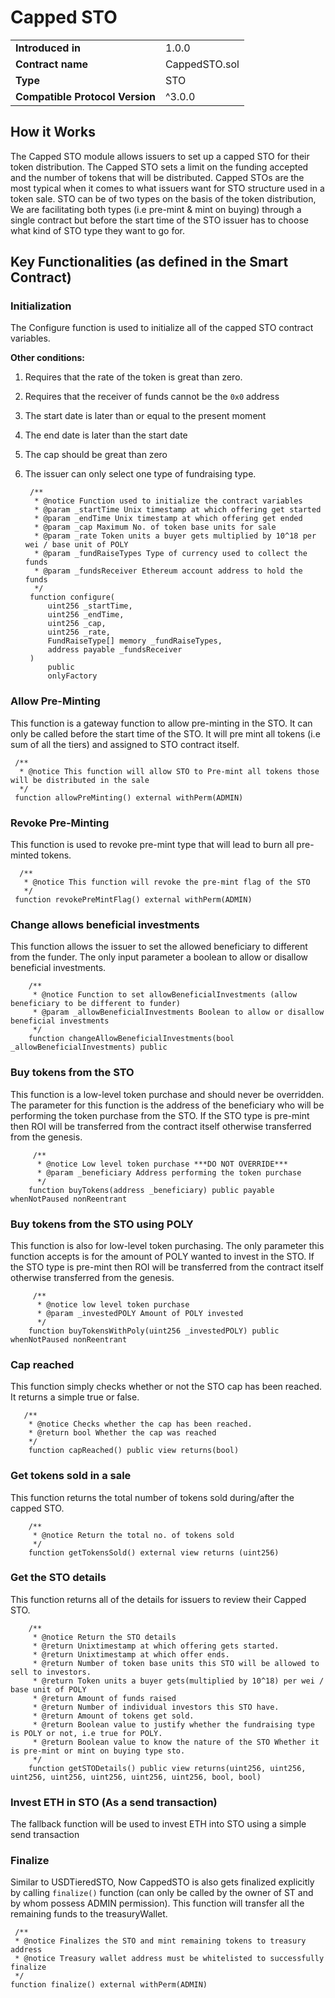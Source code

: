# Capped STO

|           |               |
|-----------|---------------|
|**Introduced in**| 1.0.0|
|**Contract name**| CappedSTO.sol|
|**Type**| STO|
|**Compatible Protocol Version**| ^3.0.0|

## How it Works

The Capped STO module allows issuers to set up a capped STO for their token distribution. The Capped STO sets a limit on the funding accepted and the number of tokens that will be distributed. Capped STOs are the most typical when it comes to what issuers want for STO structure used in a token sale.
STO can be of two types on the basis of the token distribution, We are facilitating both types (i.e pre-mint & mint on buying) through a single contract but before the start time of the STO issuer has to choose what kind of STO type they want to go for.
 

## Key Functionalities (as defined in the Smart Contract)

### Initialization

The Configure function is used to initialize all of the capped STO contract variables. 

**Other conditions:** 

1. Requires that the rate of the token is great than zero.
2. Requires that the receiver of funds cannot be the `0x0` address 
3. The start date is later than or equal to the present moment 
4. The end date is later than the start date
5. The cap should be great than zero
6. The issuer can only select one type of fundraising type. 
    
        /**
         * @notice Function used to initialize the contract variables
         * @param _startTime Unix timestamp at which offering get started
         * @param _endTime Unix timestamp at which offering get ended
         * @param _cap Maximum No. of token base units for sale
         * @param _rate Token units a buyer gets multiplied by 10^18 per wei / base unit of POLY
         * @param _fundRaiseTypes Type of currency used to collect the funds
         * @param _fundsReceiver Ethereum account address to hold the funds
         */
        function configure(
            uint256 _startTime,
            uint256 _endTime,
            uint256 _cap,
            uint256 _rate,
            FundRaiseType[] memory _fundRaiseTypes,
            address payable _fundsReceiver
        )
            public
            onlyFactory

### Allow Pre-Minting

This function is a gateway function to allow pre-minting in the STO. It can only be called before the start time of the STO. It will pre mint all tokens (i.e sum of all the tiers) and assigned to STO contract itself. 

     /**
      * @notice This function will allow STO to Pre-mint all tokens those will be distributed in the sale
      */
     function allowPreMinting() external withPerm(ADMIN)

### Revoke Pre-Minting

This function is used to revoke pre-mint type that will lead to burn all pre-minted tokens.

      /**
       * @notice This function will revoke the pre-mint flag of the STO
       */
     function revokePreMintFlag() external withPerm(ADMIN)

### Change allows beneficial investments

This function allows the issuer to set the allowed beneficiary to different from the funder. The only input parameter a boolean to allow or disallow beneficial investments. 


        /**
         * @notice Function to set allowBeneficialInvestments (allow beneficiary to be different to funder)
         * @param _allowBeneficialInvestments Boolean to allow or disallow beneficial investments
         */
        function changeAllowBeneficialInvestments(bool _allowBeneficialInvestments) public


### Buy tokens from the STO

This function is a low-level token purchase and should never be overridden. The parameter for this function is the address of the beneficiary who will be performing the token purchase from the STO. If the STO type is pre-mint then ROI will be transferred from the contract itself otherwise transferred from the genesis.

         /**
          * @notice Low level token purchase ***DO NOT OVERRIDE***
          * @param _beneficiary Address performing the token purchase
          */
        function buyTokens(address _beneficiary) public payable whenNotPaused nonReentrant


### Buy tokens from the STO using POLY

This function is also for low-level token purchasing. The only parameter this function accepts is for the amount of POLY wanted to invest in the STO. If the STO type is pre-mint then ROI will be transferred from the contract itself otherwise transferred from the genesis.


         /**
          * @notice low level token purchase
          * @param _investedPOLY Amount of POLY invested
          */
        function buyTokensWithPoly(uint256 _investedPOLY) public whenNotPaused nonReentrant


### Cap reached

This function simply checks whether or not the STO cap has been reached. It returns a simple true or false.


       /**
        * @notice Checks whether the cap has been reached.
        * @return bool Whether the cap was reached
        */
        function capReached() public view returns(bool)


### Get tokens sold in a sale

This function returns the total number of tokens sold during/after the capped STO.


        /**
         * @notice Return the total no. of tokens sold
         */
        function getTokensSold() external view returns (uint256)


### Get the STO details

This function returns all of the details for issuers to review their Capped STO.
 

        /**
         * @notice Return the STO details
         * @return Unixtimestamp at which offering gets started.
         * @return Unixtimestamp at which offer ends.
         * @return Number of token base units this STO will be allowed to sell to investors.
         * @return Token units a buyer gets(multiplied by 10^18) per wei / base unit of POLY
         * @return Amount of funds raised
         * @return Number of individual investors this STO have.
         * @return Amount of tokens get sold.
         * @return Boolean value to justify whether the fundraising type is POLY or not, i.e true for POLY.
         * @return Boolean value to know the nature of the STO Whether it is pre-mint or mint on buying type sto.
         */
        function getSTODetails() public view returns(uint256, uint256, uint256, uint256, uint256, uint256, uint256, bool, bool)


### Invest ETH in STO (As a send transaction)

The fallback function will be used to invest ETH into STO using a simple send transaction

### Finalize
Similar to USDTieredSTO, Now CappedSTO is also gets finalized explicitly by calling `finalize()` function (can only be called by the owner of ST and by whom possess ADMIN permission). This function will transfer all the remaining funds to the treasuryWallet.

     /**
     * @notice Finalizes the STO and mint remaining tokens to treasury address
     * @notice Treasury wallet address must be whitelisted to successfully finalize
     */
    function finalize() external withPerm(ADMIN)
